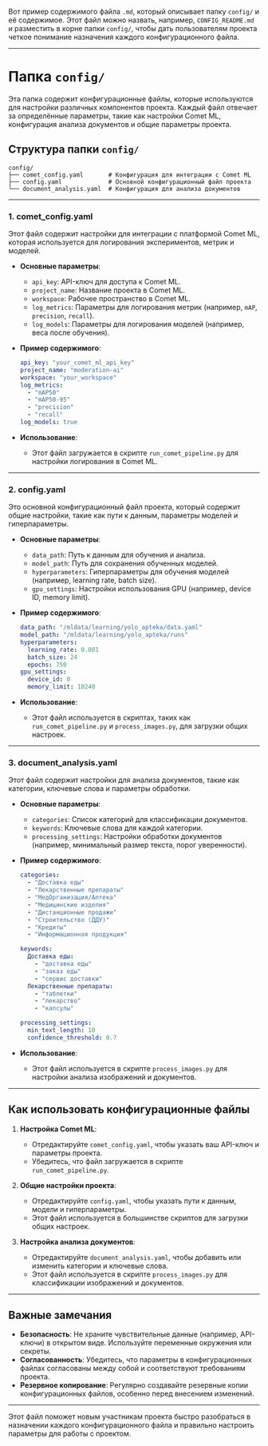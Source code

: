 Вот пример содержимого файла `.md`, который описывает папку `config/` и её содержимое. Этот файл можно назвать, например, `CONFIG_README.md` и разместить в корне папки `config/`, чтобы дать пользователям проекта четкое понимание назначения каждого конфигурационного файла.

---

# Папка `config/`

Эта папка содержит конфигурационные файлы, которые используются для настройки различных компонентов проекта. Каждый файл отвечает за определённые параметры, такие как настройки Comet ML, конфигурация анализа документов и общие параметры проекта.

## Структура папки `config/`

```
config/
├── comet_config.yaml       # Конфигурация для интеграции с Comet ML
├── config.yaml             # Основной конфигурационный файл проекта
└── document_analysis.yaml  # Конфигурация для анализа документов
```

---

### 1. **comet_config.yaml**
Этот файл содержит настройки для интеграции с платформой Comet ML, которая используется для логирования экспериментов, метрик и моделей.

- **Основные параметры**:
  - `api_key`: API-ключ для доступа к Comet ML.
  - `project_name`: Название проекта в Comet ML.
  - `workspace`: Рабочее пространство в Comet ML.
  - `log_metrics`: Параметры для логирования метрик (например, `mAP`, `precision`, `recall`).
  - `log_models`: Параметры для логирования моделей (например, веса после обучения).

- **Пример содержимого**:
  ```yaml
  api_key: "your_comet_ml_api_key"
  project_name: "moderation-ai"
  workspace: "your_workspace"
  log_metrics:
    - "mAP50"
    - "mAP50-95"
    - "precision"
    - "recall"
  log_models: true
  ```

- **Использование**:
  - Этот файл загружается в скрипте `run_comet_pipeline.py` для настройки логирования в Comet ML.

---

### 2. **config.yaml**
Это основной конфигурационный файл проекта, который содержит общие настройки, такие как пути к данным, параметры моделей и гиперпараметры.

- **Основные параметры**:
  - `data_path`: Путь к данным для обучения и анализа.
  - `model_path`: Путь для сохранения обученных моделей.
  - `hyperparameters`: Гиперпараметры для обучения моделей (например, learning rate, batch size).
  - `gpu_settings`: Настройки использования GPU (например, device ID, memory limit).

- **Пример содержимого**:
  ```yaml
  data_path: "/mldata/learning/yolo_apteka/data.yaml"
  model_path: "/mldata/learning/yolo_apteka/runs"
  hyperparameters:
    learning_rate: 0.001
    batch_size: 24
    epochs: 750
  gpu_settings:
    device_id: 0
    memory_limit: 10240
  ```

- **Использование**:
  - Этот файл используется в скриптах, таких как `run_comet_pipeline.py` и `process_images.py`, для загрузки общих настроек.

---

### 3. **document_analysis.yaml**
Этот файл содержит настройки для анализа документов, такие как категории, ключевые слова и параметры обработки.

- **Основные параметры**:
  - `categories`: Список категорий для классификации документов.
  - `keywords`: Ключевые слова для каждой категории.
  - `processing_settings`: Настройки обработки документов (например, минимальный размер текста, порог уверенности).

- **Пример содержимого**:
  ```yaml
  categories:
    - "Доставка еды"
    - "Лекарственные препараты"
    - "МедОрганизация/Аптека"
    - "Медицинские изделия"
    - "Дистанционные продажи"
    - "Строительство (ДДУ)"
    - "Кредиты"
    - "Информационная продукция"

  keywords:
    Доставка еды:
      - "доставка еды"
      - "заказ еды"
      - "сервис доставки"
    Лекарственные препараты:
      - "таблетки"
      - "лекарство"
      - "капсулы"

  processing_settings:
    min_text_length: 10
    confidence_threshold: 0.7
  ```

- **Использование**:
  - Этот файл используется в скрипте `process_images.py` для настройки анализа изображений и документов.

---

## Как использовать конфигурационные файлы

1. **Настройка Comet ML**:
   - Отредактируйте `comet_config.yaml`, чтобы указать ваш API-ключ и параметры проекта.
   - Убедитесь, что файл загружается в скрипте `run_comet_pipeline.py`.

2. **Общие настройки проекта**:
   - Отредактируйте `config.yaml`, чтобы указать пути к данным, модели и гиперпараметры.
   - Этот файл используется в большинстве скриптов для загрузки общих настроек.

3. **Настройка анализа документов**:
   - Отредактируйте `document_analysis.yaml`, чтобы добавить или изменить категории и ключевые слова.
   - Этот файл используется в скрипте `process_images.py` для классификации изображений и документов.

---

## Важные замечания

- **Безопасность**: Не храните чувствительные данные (например, API-ключи) в открытом виде. Используйте переменные окружения или секреты.
- **Согласованность**: Убедитесь, что параметры в конфигурационных файлах согласованы между собой и соответствуют требованиям проекта.
- **Резервное копирование**: Регулярно создавайте резервные копии конфигурационных файлов, особенно перед внесением изменений.

---

Этот файл поможет новым участникам проекта быстро разобраться в назначении каждого конфигурационного файла и правильно настроить параметры для работы с проектом.
